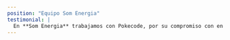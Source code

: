 ```yaml
---
position: "Equipo Som Energia"  
testimonial: |
  En **Som Energia** trabajamos con Pokecode, por su compromiso con en el desarrollo de Decidim, como proveedor oficial, y por la confianza en su profesionalidad, resultado de la experiencia compartida. Su servicio pasa por un trato cercano, en el día a día, con una forma de trabajo ágil y, en la mirada más larga, sabemos que dispone de los conocimientos necesarios para contribuir a que Decidim sea, cada vez más, una herramienta para las organizaciones.
---
```

